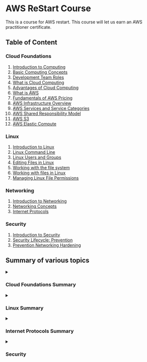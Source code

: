 # AWS ReStart Course

This is a course for AWS restart. This course will let us earn an AWS practitioner certificate.

## Table of Content

### Cloud Foundations

1. [Introduction to Computing](/Cloud-Foundations/01-Introduction-To-Computing/README.md)
2. [Basic Computing Concepts](/Cloud-Foundations/02-Basic-Computing-Concepts/README.md)
3. [Development Team Roles](/Cloud-Foundations/03-Development-Team-Roles/README.md)
4. [What is Cloud Computing](/Cloud-Foundations/04-What-Is-Cloud-Computing/README.md)
5. [Advantages of Cloud Computing](/Cloud-Foundations/05-Advantages-Of-Cloud-Computing/README.md)
6. [What is AWS](/Cloud-Foundations/06-What-Is-AWS/README.md)
7. [Fundamentals of AWS Pricing](/Cloud-Foundations/07-Fundamentals-Of-AWS-Pricing/README.md)
8. [AWS Infrastructure Overview](/Cloud-Foundations/08-AWS-Infrastructure-Overview/README.md)
9. [AWS Services and Service Categories](/Cloud-Foundations/09-AWS-Services-And-Service-Categories/README.md)
10. [AWS Shared Responsibility Model](/Cloud-Foundations/10-AWS-Shared-Responsibility-Model/README.md)
11. [AWS S3](/Cloud-Foundations/11-AWS-S3/README.MD)
12. [AWS Elastic Compute](/Cloud-Foundations/12-AWS-Elastic-Compute/README.md)

### Linux

1. [Introduction to Linux](/Linux/01-Introduction-To-Linux/README.md)
2. [Linux Command Line](/Linux/02-Linux-Command-Line/README.md)
3. [Linux Users and Groups](/Linux//03-Linux-Users-And-Groups/README.md)
4. [Editing Files in Linux](/Linux/04-Editting-Files-In-Linux/README.md)
5. [Working with the file system](/Linux/05-Working-With-The-File-System/README.md)
6. [Working with files in Linux](/Linux/06-Working-With-FIles-In-Linux/REDME.md)
7. [Managing Linux File Permissions](/Linux/07-Managing-Linux-File-Permissions/README.md)

### Networking

1. [Introduction to Networking](/Networking/01-Introduction-To-Networking/README.md)
2. [Networking Concepts](/Networking/02-Networking-Concepts/README.md)
3. [Internet Protocols](/Networking/03-Internet-Protocols/README.md)

### Security

1. [Introduction to Security](/Security/01-Introduction-To-Security/README.md)
2. [Security Lifecycle: Prevention](/Security/02-Security-Lifecycle-Prevention/README.md)
3. [Prevention Networking Hardening](/Security/03-Prevention-Network-Hardening/)

## Summary of various topics

<details>

<summary><h3>Cloud Foundations Summary</h3></summary>

1. **[Introduction to computing](/Cloud-Foundations/01-Introduction-To-Computing//README.md):** an introduction to computing, explaining how applications and computer networks function, the different types of applications (web, mobile, desktop, and IoT), and the hardware and software components of a computer.

2. **[Basic computing concepts](/Cloud-Foundations/02-Basic-Computing-Concepts/README.md):** concepts of servers, including traditional and cloud models, the function and use of virtual machines in cloud computing, and the phases of the software development life cycle (SDLC).

3. **[Development team roles](/Cloud-Foundations/03-Development-Team-Roles/README.md):** roles within a development team, including the project manager who leads the team, the analyst who defines project purposes and gathers requirements, the quality assurance who creates and maintains tests, the software developer who writes and maintains the application code, and the database administrator who manages the application’s data.

4. **[What is cloud computing](/Cloud-Foundations/04-What-Is-Cloud-Computing/README.md):** an overview of cloud computing, contrasting it with traditional computing models, explaining different cloud service and deployment models, and outlining the various applications of cloud computing.

5. **[Advantages of cloud computing](/Cloud-Foundations/05-Advantages-Of-Cloud-Computing/README.md):** the advantages of cloud computing, including cost-effectiveness, scalability, speed, and global reach, which are driving many companies to transition from traditional computing models to cloud-based solutions.

6. **[What is AWS](/Cloud-Foundations/06-What-Is-AWS/README.md):** an overview of Amazon Web Services (AWS), explaining its cloud computing models, web services, how to choose and interact with AWS services, and the benefits of using AWS for businesses, including examples of how companies can use AWS to build applications.

7. **[Fundamentals of AWS pricing](/Cloud-Foundations/07-Fundamentals-Of-AWS-Pricing/README.md):**
the AWS pricing model, which is driven by compute, storage, and outbound data transfer costs, and offers a pay-as-you-go service, with options to pay less when reserving or using more, and discusses tools like the AWS pricing calculator and the concept of Total Cost of Ownership (TCO) to help businesses estimate and compare costs.

8. **[AWS infrastructure overview](/Cloud-Foundations/08-AWS-Infrastructure-Overview/README.md):** a comprehensive overview of the AWS Global Infrastructure, detailing its data centers, availability zones, regions, points of presence, and key features, and explaining how these elements contribute to the flexibility, scalability, fault tolerance, and high availability of AWS services.

9. **[AWS services and service categories](/Cloud-Foundations/09-AWS-Services-And-Service-Categories/README.md):**  a comprehensive overview of the various service categories offered by AWS, including storage, compute, container, database, networking and content delivery, security, identity, and compliance, cost management, and management and governance services, detailing the specific services within each category and their functionalities.

10. **[AWS shared responsibility model](/Cloud-Foundations/10-AWS-Shared-Responsibility-Model/README.md):** the AWS Shared Responsibility Model, which divides security responsibilities between AWS and the customer, with AWS responsible for the security of the cloud infrastructure, and customers responsible for the security of everything they put in the cloud, with responsibilities varying based on the service characteristics such as Infrastructure as a Service (IaaS), Platform as a Service (PaaS), and Software as a Service (SaaS).

11. **[AWS S3](/Cloud-Foundations/11-AWS-S3/README.MD):** is a secure, scalable, and durable cloud storage service that allows users to store and retrieve any amount of data from anywhere on the web, offering a range of storage classes designed for different use cases and cost optimization, with pricing based on storage, requests, and data transfer.

12. **[AWS Elastic Compute](/Cloud-Foundations/12-AWS-Elastic-Compute/README.md):** Amazon Elastic Compute Cloud (EC2) is a core service of AWS, providing on-demand, scalable computing capacity in the cloud. It offers several compute options and specialized solutions, with the choice depending on user needs and desired control over infrastructure.

</details>

<details>

<summary><h3>Linux Summary</h3></summary>

1. **[Introduction to Linux](/Linux/01-Introduction-To-Linux/README.md):** Linux is an open-source operating system that manages a computer's hardware and software resources, and runs applications. A Linux distribution includes the Linux kernel, daemons, applications, data files, and configuration files, and examples include Amazon Linux 2, Red Hat Enterprise Linux (RHEL), Debian, and Ubuntu.

2. **[Linux Command Line](/Linux/02-Linux-Command-Line/README.md):** The Linux command line is a text interface for your computer where you can run commands. It starts with a login process where your username and password are checked for authenticity. The command line includes various commands like `whoami` to display the current user, `id` to show user and group information, `hostname` to display the system's name, and others like `uptime`, `date`, `cal`, `clear`, `echo`, `history`, `touch`, `cat` which perform various functions. It also handles standard input, output, and error streams for commands, and features like tab completion and command history for ease of use.

3. **[Linux Users and Groups](/Linux//03-Linux-Users-And-Groups/README.md):** Linux users and groups are managed through various commands and stored in specific files. User accounts can be created, modified, or deleted using commands like `useradd`, `usermod`, and `userdel`, with user information stored in the `/etc/passwd` file. Similarly, groups can be managed using `groupadd`, `groupmod`, and `groupdel`, with group information stored in the `/etc/group` file. Permissions and access can be controlled through these user and group settings, with root users having the most access.

4. **[Editing Files in Linux](/Linux/04-Editting-Files-In-Linux/README.md):** a comprehensive guide to editing files in Linux using Vim, Nano, and Gedit text editors. It details the different modes, commands, and effects in Vim and Nano, and mentions that Gedit is a GUI text editor with menu buttons available.

5. **[Working with the file system](/Linux/05-Working-With-The-File-System/README.md):** a comprehensive guide to working with the Linux file system, emphasizing that everything in Linux is a file, including commands, hardware, and directories. It details various commands (`ls`, `more`, `less`, `head`, `tail`, `cp`, `rm`, `mkdir`, `mv`, `rmdir`, `pwd`) and their options, the Linux File System Hierarchy Standard (FHS), and the principles of Linux file names and extensions.

6. **[Working with files in Linux](/Linux/06-Working-With-FIles-In-Linux/REDME.md):** a comprehensive guide to working with files in Linux, covering various commands such as `hash`, `cksum`, `find`, `grep`, `diff`, `tar`, `gzip`, `zip`, and `unzip`. It explains how each command works, their common usages, options, and provides examples. The guide also discusses concepts like hard and symbolic links, inodes, and the differences between `grep` and `find`.

7. **[Managing Linux File Permissions](/Linux/07-Managing-Linux-File-Permissions/README.md):** a comprehensive guide on managing Linux file permissions. It explains the different types of permissions (read, write, execute), the concept of user, group, and other identities, and the default permissions for root and non-root users. It also details the usage of `chown` and `chmod` commands in Linux, including their syntax, options, and examples in both symbolic and absolute modes.

</details>

<details>

<summary><h3>Internet Protocols Summary</h3></summary>

1. **[Introduction to Networking](/Networking/01-Introduction-To-Networking/README.md):**

2. **[Networking Concepts](/Networking/02-Networking-Concepts/README.md):**

3. **[Internet Protocols](/Networking/03-Internet-Protocols/):**

</details>

<details>

<summary><h3>Security</h3></summary>

1. **[Introduction to Security](/Security/01-Introduction-To-Security/README.md):**
2. **[Security Lifecycle: Prevention](/Security/02-Security-Lifecycle-Prevention/README.md):**
3. **[Prevention Networking Hardening](/Security/03-Prevention-Network-Hardening/):**

</details>
